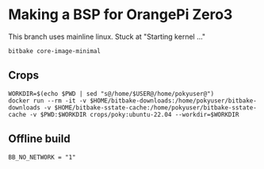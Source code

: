 # Making a BSP for OrangePi Zero3

This branch uses mainline linux. Stuck at "Starting kernel ..."

```
bitbake core-image-minimal
```

## Crops

```
WORKDIR=$(echo $PWD | sed "s@/home/$USER@/home/pokyuser@")
docker run --rm -it -v $HOME/bitbake-downloads:/home/pokyuser/bitbake-downloads -v $HOME/bitbake-sstate-cache:/home/pokyuser/bitbake-sstate-cache -v $PWD:$WORKDIR crops/poky:ubuntu-22.04 --workdir=$WORKDIR
```

## Offline build

```
BB_NO_NETWORK = "1"
```